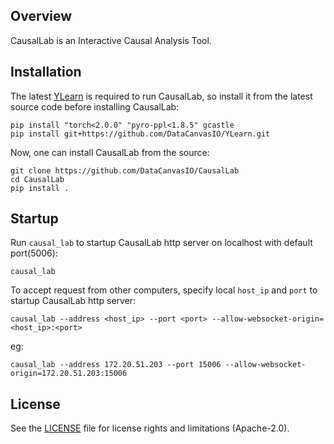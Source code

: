 ## Overview

CausalLab is an Interactive Causal Analysis Tool.


## Installation

The latest [YLearn](https://github.com/DataCanvasIO/YLearn) is required to run CausalLab, so install it from the latest source code before installing CausalLab:

```console
pip install "torch<2.0.0" "pyro-ppl<1.8.5" gcastle
pip install git+https://github.com/DataCanvasIO/YLearn.git
```

Now, one can install CausalLab from the source:

```console
git clone https://github.com/DataCanvasIO/CausalLab
cd CausalLab
pip install .
```
 
## Startup

Run `causal_lab` to startup CausalLab http server on localhost with default port(5006):

```console
causal_lab
```


To accept request from other computers, specify local `host_ip` and `port` to startup CausalLab http server:

```console
causal_lab --address <host_ip> --port <port> --allow-websocket-origin=<host_ip>:<port>
```

eg:

```console
causal_lab --address 172.20.51.203 --port 15006 --allow-websocket-origin=172.20.51.203:15006
```


## License
See the [LICENSE](LICENSE) file for license rights and limitations (Apache-2.0).
